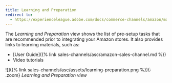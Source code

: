 ```yaml
---
title: Learning and Preparation
redirect to:
  - https://experienceleague.adobe.com/docs/commerce-channels/amazon/manage/learning-preparation.html
---
```



The _Learning and Preparation_ view shows the list of pre-setup tasks that are recommended prior to integrating your Amazon stores. It also provides links to learning materials, such as:

- [User Guide]({% link sales-channels/asc/amazon-sales-channel.md %})
- Video tutorials

![]({% link sales-channels/asc/assets/learning-preparation.png %}){: .zoom}
_Learning and Preparation view_
